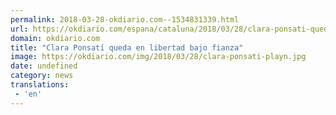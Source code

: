 ```yaml
---
permalink: 2018-03-28-okdiario.com--1534831339.html
url: https://okdiario.com/espana/cataluna/2018/03/28/clara-ponsati-queda-libertad-bajo-fianza-2037984
domain: okdiario.com
title: "Clara Ponsatí queda en libertad bajo fianza"
image: https://okdiario.com/img/2018/03/28/clara-ponsati-playn.jpg
date: undefined
category: news
translations: 
 - 'en'
---
```



